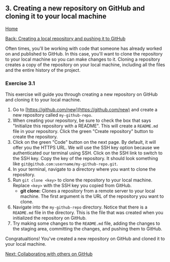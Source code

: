 ## 3. Creating a new repository on GitHub and cloning it to your local machine

[Home](README.md)

[Back: Creating a local repository and pushing it to GitHub](02_creating_a_local_and_pushing.md)

Often times, you'll be working with code that someone has already worked on and published to GitHub. In this case, you'll want to clone the repository to your local machine so you can make changes to it. Cloning a repository creates a copy of the repository on your local machine, including all the files and the entire history of the project.

### Exercise 3.1

This exercise will guide you through creating a new repository on GitHub and cloning it to your local machine.

1. Go to [https://github.com/new](https://github.com/new) and create a new repository called `my-github-repo`.
2. When creating your repository, be sure to check the box that says "Initialize this repository with a README". This will create a `README.md` file in your repository. Click the green "Create repository" button to create the repository.
3. Click on the green "Code" button on the next page. By default, it will offer you the HTTPS URL. We will use the SSH key option because we authenticated our terminal using SSH. Click on the SSH link to switch to the SSH key. Copy the key of the repository. It should look something like `git@github.com:username/my-github-repo.git`.
4. In your terminal, navigate to a directory where you want to clone the repository.
5. Run `git clone <key>` to clone the repository to your local machine. Replace `<key>` with the SSH key you copied from GitHub.
   - **git clone:** Clones a repository from a remote server to your local machine. The first argument is the URL of the repository you want to clone.
6. Navigate into the `my-github-repo` directory. Notice that there is a `README.md` file in the directory. This is the file that was created when you initialized the repository on GitHub.
7. Try making some changes to the `README.md` file, adding the changes to the staging area, committing the changes, and pushing them to GitHub.

Congratualtions! You've created a new repository on GitHub and cloned it to your local machine.

[Next: Collaborating with others on GitHub](04_collaborating_with_others.md)
